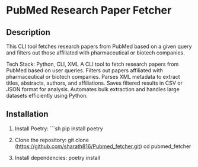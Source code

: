 # PubMed Research Paper Fetcher

## Description
This CLI tool fetches research papers from PubMed based on a given query and filters out those affiliated with pharmaceutical or biotech companies.

Tech Stack: Python, CLI, XML
A CLI tool to fetch research papers from PubMed based on user queries.
Filters out papers affiliated with pharmaceutical or biotech companies.
Parses XML metadata to extract titles, abstracts, authors, and affiliations.
Saves filtered results in CSV or JSON format for analysis.
Automates bulk extraction and handles large datasets efficiently using Python.

## Installation

1.  Install Poetry:
        ```sh
        pip install poetry

2.  Clone the repository:
        git clone (https://github.com/sharath816/Pubmed_fetcher.git)
        cd pubmed_fetcher

3.  Install dependencies:
        poetry install
